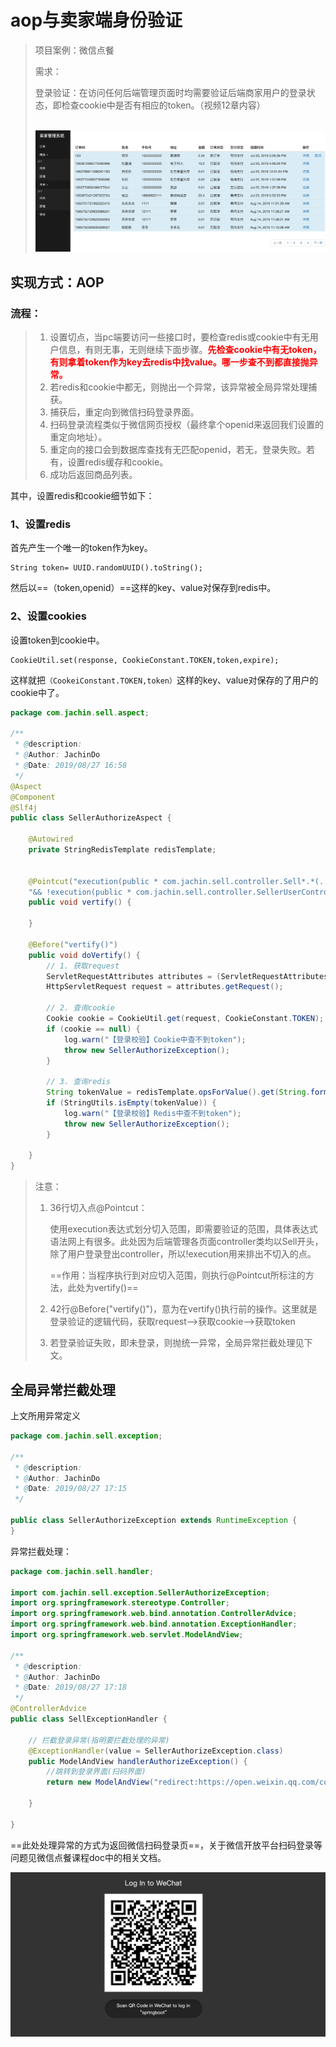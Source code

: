 # aop与卖家端身份验证





> 项目案例：微信点餐
>
> 需求：
>
> ​		登录验证：在访问任何后端管理页面时均需要验证后端商家用户的登录状态，即检查cookie中是否有相应的token。（视频12章内容）
>
> ​			![image-20190827173319525](../PicSource/image-20190827173319525.png)



## 实现方式：AOP

### 流程：

> 1. 设置切点，当pc端要访问一些接口时，要检查redis或cookie中有无用户信息，有则无事，无则继续下面步骤。**<font color='red'>先检查cookie中有无token，有则拿着token作为key去redis中找value。哪一步查不到都直接抛异常。</font>**
> 2. 若redis和cookie中都无，则抛出一个异常，该异常被全局异常处理捕获。
> 3. 捕获后，重定向到微信扫码登录界面。
> 4. 扫码登录流程类似于微信网页授权（最终拿个openid来返回我们设置的重定向地址）。
> 5. 重定向的接口会到数据库查找有无匹配openid，若无，登录失败。若有，设置redis缓存和cookie。
> 6. 成功后返回商品列表。



其中，设置redis和cookie细节如下：

### 1、设置redis

首先产生一个唯一的token作为key。

```
String token= UUID.randomUUID().toString();
```

然后以==（token,openid）==这样的key、value对保存到redis中。

### 2、设置cookies

设置token到cookie中。

```
CookieUtil.set(response, CookieConstant.TOKEN,token,expire);
```

这样就把`（CookeiConstant.TOKEN,token）`这样的key、value对保存的了用户的cookie中了。





```java
package com.jachin.sell.aspect;

/**
 * @description:
 * @Author: JachinDo
 * @Date: 2019/08/27 16:58
 */
@Aspect
@Component
@Slf4j
public class SellerAuthorizeAspect {

    @Autowired
    private StringRedisTemplate redisTemplate;


    @Pointcut("execution(public * com.jachin.sell.controller.Sell*.*(..))" +
    "&& !execution(public * com.jachin.sell.controller.SellerUserController.*(..))")
    public void vertify() {

    }

    @Before("vertify()")
    public void doVertify() {
        // 1. 获取request
        ServletRequestAttributes attributes = (ServletRequestAttributes) RequestContextHolder.getRequestAttributes();
        HttpServletRequest request = attributes.getRequest();

        // 2. 查询cookie
        Cookie cookie = CookieUtil.get(request, CookieConstant.TOKEN);
        if (cookie == null) {
            log.warn("【登录校验】Cookie中查不到token");
            throw new SellerAuthorizeException();
        }

        // 3. 查询redis
        String tokenValue = redisTemplate.opsForValue().get(String.format(RedisConstant.TOKEN_PREFIX, cookie.getValue()));
        if (StringUtils.isEmpty(tokenValue)) {
            log.warn("【登录校验】Redis中查不到token");
            throw new SellerAuthorizeException();
        }

    }
}
```

> 注意：
>
> 1. 36行切入点@Pointcut：
>
>    使用execution表达式划分切入范围，即需要验证的范围，具体表达式语法网上有很多。此处因为后端管理各页面controller类均以Sell开头，除了用户登录登出controller，所以!execution用来排出不切入的点。
>
>    ==作用：当程序执行到对应切入范围，则执行@Pointcut所标注的方法，此处为vertify()==
>
> 2. 42行@Before("vertify()")，意为在vertify()执行前的操作。这里就是登录验证的逻辑代码，获取request-->获取cookie-->获取token
>
> 3. 若登录验证失败，即未登录，则抛统一异常，全局异常拦截处理见下文。



## 全局异常拦截处理

上文所用异常定义

```java
package com.jachin.sell.exception;

/**
 * @description:
 * @Author: JachinDo
 * @Date: 2019/08/27 17:15
 */

public class SellerAuthorizeException extends RuntimeException {
}
```



异常拦截处理：

```java
package com.jachin.sell.handler;

import com.jachin.sell.exception.SellerAuthorizeException;
import org.springframework.stereotype.Controller;
import org.springframework.web.bind.annotation.ControllerAdvice;
import org.springframework.web.bind.annotation.ExceptionHandler;
import org.springframework.web.servlet.ModelAndView;

/**
 * @description:
 * @Author: JachinDo
 * @Date: 2019/08/27 17:18
 */
@ControllerAdvice
public class SellExceptionHandler {

    // 拦截登录异常(指明要拦截处理的异常)
    @ExceptionHandler(value = SellerAuthorizeException.class)
    public ModelAndView handlerAuthorizeException() {
        //跳转到登录界面(扫码界面)
        return new ModelAndView("redirect:https://open.weixin.qq.com/connect/qrconnect?appid=wx6ad144e54af67d87&redirect_uri=http%3A%2F%2Fsell.springboot.cn%2Fsell%2Fqr%2FoTgZpwTykQPhdjiI8rWYEgXjWhI8&response_type=code&scope=snsapi_login&state=http%3a%2f%2fjachin2013.natapp1.cc%2fsell%2fwechat%2fqrUserInfo");

    }

}
```



==此处处理异常的方式为返回微信扫码登录页==，关于微信开放平台扫码登录等问题见微信点餐课程doc中的相关文档。

![image-20190827174138015](../PicSource/image-20190827174138015.png)